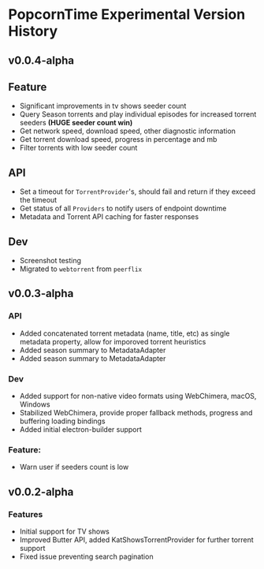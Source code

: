 # PopcornTime Experimental Version History

## v0.0.4-alpha

## Feature
- Significant improvements in tv shows seeder count
- Query Season torrents and play individual episodes for increased torrent seeders **(HUGE seeder count win)**
- Get network speed, download speed, other diagnostic information
- Get torrent download speed, progress in percentage and mb
- Filter torrents with low seeder count

## API
- Set a timeout for `TorrentProvider`'s, should fail and return  if they exceed the timeout
- Get status of all `Providers` to notify users of endpoint downtime
- Metadata and Torrent API caching for faster responses

## Dev
- Screenshot testing
- Migrated to `webtorrent` from `peerflix`

## v0.0.3-alpha

### API
- Added concatenated torrent metadata (name, title, etc) as single metadata property, allow for imporoved torrent heuristics
- Added season summary to MetadataAdapter
- Added season summary to MetadataAdapter

### Dev
- Added support for non-native video formats using WebChimera, macOS, Windows
- Stabilized WebChimera, provide proper fallback methods, progress and buffering loading bindings
- Added initial electron-builder support

### Feature:
- Warn user if seeders count is low

## v0.0.2-alpha

### Features
* Initial support for TV shows
* Improved Butter API, added KatShowsTorrentProvider for further torrent support
* Fixed issue preventing search pagination
